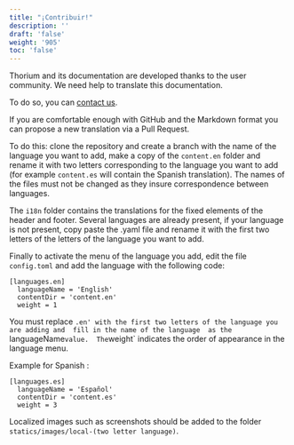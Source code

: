 ```yaml
---
title: "¡Contribuir!"
description: ''
draft: 'false'
weight: '905'
toc: 'false'
---
```


Thorium and its documentation are developed thanks to the user community. We need help to translate this documentation.

To do so, you can <a href="https://www.edrlab.org/contact/">contact us</a>.

If you are comfortable enough with GitHub and the Markdown format you can propose a new translation via a Pull Request.

To do this: clone the repository and create a branch with the name of the language you want to add, make a copy of the `content.en` folder and rename it with two letters corresponding to the language you want to add (for example `content.es` will contain the Spanish translation). The names of the files must not be changed as they insure correspondence between languages.

The `i18n` folder contains the translations for the fixed elements of the header and footer. Several languages are already present, if your language is not present, copy paste the .yaml file and rename it with the first two letters of the letters of the language you want to add.

Finally to activate the menu of the language you add, edit the file `config.toml` and add the language with the following code:

```
[languages.en]
  languageName = 'English'
  contentDir = 'content.en'
  weight = 1
```

You must replace `.en' with the first two letters of the language you are adding and  fill in the name of the language  as the `languageName`value.  The`weight` indicates the order of appearance in the language menu.

Example for Spanish :

```
[languages.es]
  languageName = 'Español'
  contentDir = 'content.es'
  weight = 3
```

Localized images such as screenshots should be added to the folder `statics/images/local-(two letter language)`.
